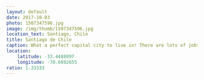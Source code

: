```yaml
---
layout: default
date: 2017-10-03
photo: 1507347596.jpg
image: /img/thumb/1507347596.jpg
location_text: Santiago, Chile
title: Santiago de Chile
caption: What a perfect capital city to live in! There are lots of jobs, it is very close to both the ocean to surf and the mountains to ski, people are super nice and the food is great! Big up to my friend Sebastian here!
location:
    latitude: -33.4488897
    longitude: -70.6692655
ratio: 1.33333
---
```

